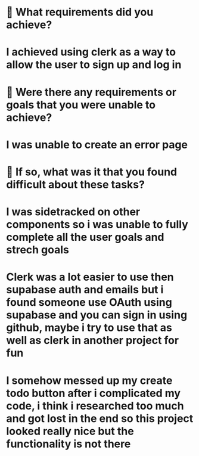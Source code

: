 # 🎯 What requirements did you achieve?
# I achieved using clerk as a way to allow the user to sign up and log in
# 🎯 Were there any requirements or goals that you were unable to achieve?
# I was unable to create an error page
# 🎯 If so, what was it that you found difficult about these tasks?
# I was sidetracked on other components so i was unable to fully complete all the user goals and strech goals
# Clerk was a lot easier to use then supabase auth and emails but i found someone use OAuth using supabase and you can sign in using github, maybe i try to use that as well as clerk in another project for fun
# I somehow messed up my create todo button after i complicated my code, i think i researched too much and got lost in the end so this project looked really nice but the functionality is not there
